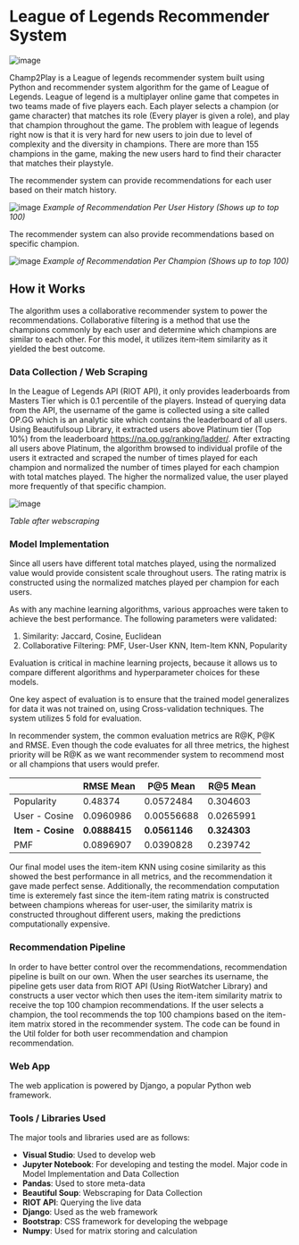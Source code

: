 # League of Legends Recommender System
![image](https://user-images.githubusercontent.com/17075250/116634200-6cdb5980-a929-11eb-92d2-230ab3da1354.png)

Champ2Play is a League of legends recommender system  built using Python and recommender system algorithm for the game of League of Legends. League of legend is a multiplayer online game that competes in two teams made of five players each. Each player selects a champion (or game character) that matches its role (Every player is given a role), and play that champion throughout the game. The problem with league of legends right now is that it is very hard for new users to join due to level of complexity and the diversity in champions. There are more than 155 champions in the game, making the new users hard to find their character that matches their playstyle.

The recommender system can provide recommendations for each user based on their match history.

![image](https://user-images.githubusercontent.com/17075250/116634343-c0e63e00-a929-11eb-8468-c11f7e43e6ec.png)
*Example of Recommendation Per User History (Shows up to top 100)*

The recommender system can also provide recommendations based on specific champion.

![image](https://user-images.githubusercontent.com/17075250/116634411-ef641900-a929-11eb-9cde-80ed6348c291.png)
*Example of Recommendation Per Champion (Shows up to top 100)*

## How it Works
The algorithm uses a collaborative recommender system to power the recommendations. Collaborative filtering is a method that use the  champions commonly by each user and determine which champions are similar to each other. For this model, it utilizes item-item similarity as it yielded the best outcome.

### Data Collection / Web Scraping
In the League of Legends API (RIOT API), it only provides leaderboards from Masters Tier which is 0.1 percentile of the players. Instead of querying data from the API, the username of the game is collected using a site called OP.GG which is an analytic site which contains the leaderboard of all users. Using Beautifulsoup Library, it extracted users above Platinum tier (Top 10%) from the leaderboard https://na.op.gg/ranking/ladder/. After extracting all users above Platinum, the algorithm browsed to individual profile of the users it extracted and scraped the number of times played for each champion and normalized the number of times played for each champion with total matches played. The higher the normalized value, the user played more frequently of that specific champion.

![image](https://user-images.githubusercontent.com/17075250/116634804-153ded80-a92b-11eb-9928-a02e7e9ad351.png)

*Table after webscraping*

### Model Implementation
Since all users have different total matches played, using the normalized value would provide consistent scale throughout users. The rating matrix is constructed using the normalized matches played per champion for each users.

As with any machine learning algorithms, various approaches were taken to achieve the best performance. The following parameters were validated:
1. Similarity: Jaccard, Cosine, Euclidean
2. Collaborative Filtering: PMF, User-User KNN, Item-Item KNN, Popularity

Evaluation is critical in machine learning projects, because it allows us to compare different algorithms and hyperparameter choices for these models.

One key aspect of evaluation is to ensure that the trained model generalizes for data it was not trained on, using Cross-validation techniques. The system utilizes 5 fold for evaluation.

In recommender system, the common evaluation metrics are R@K, P@K and RMSE. Even though the code evaluates for all three metrics, the highest priority will be R@K as we want recommender system to recommend most or all champions that users would prefer.

|                 | RMSE Mean	      | P@5 Mean        | R@5 Mean      |
| --------------- | --------------- | --------------- |---------------|
| Popularity      | 0.48374	        | 0.0572484       |0.304603       |
| User - Cosine   | 0.0960986	      | 0.00556688	    |0.0265991      |
|**Item - Cosine**| **0.0888415**  | **0.0561146**   |**0.324303**   |
| PMF             | 0.0896907       |0.0390828        | 0.239742      |

Our final model uses the item-item KNN using cosine similarity as this showed the best performance in all metrics, and the recommendation it gave made perfect sense. Additionally, the recommendation computation time is exteremely fast since the item-item rating matrix is constructed between champions whereas for user-user, the similarity matrix is constructed throughout different users, making the predictions computationally expensive.

### Recommendation Pipeline
In order to have better control over the recommendations, recommendation pipeline is built on our own. When the user searches its username, the pipeline gets user data from RIOT API (Using RiotWatcher Library) and constructs a user vector which then uses the item-item similarity matrix to receive the top 100 champion recommendations. If the user selects a champion, the tool recommends the top 100 champions based on the item-item matrix stored in the recommender system. The code can be found in the Util folder for both user recommendation and champion recommendation.

### Web App
The web application is powered by Django, a popular Python web framework. 

### Tools / Libraries Used
The major tools and libraries used are as follows:
* **Visual Studio**: Used to develop web
* **Jupyter Notebook**: For developing and testing the model. Major code in Model Implementation and Data Collection
* **Pandas**: Used to store meta-data
* **Beautiful Soup**: Webscraping for Data Collection
* **RIOT API**: Querying the live data
* **Django**: Used as the web framework
* **Bootstrap**: CSS framework for developing the webpage
* **Numpy**: Used for matrix storing and calculation
